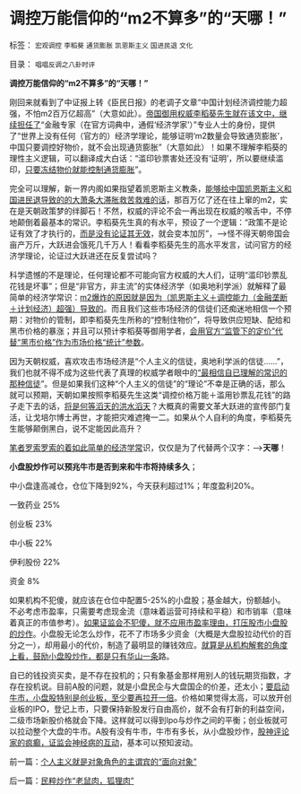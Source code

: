# 调控万能信仰的“m2不算多”的“天哪！”

标签： `宏观调控` `李稻葵` `通货膨胀` `凯恩斯主义` `国进民退` `文化` 

目录： `唱唱反调之八卦时评`

**调控万能信仰的“m2不算多”的“天哪！”**

刚回来就看到了中证报上转《臣民日报》的老调子文章“中国计划经济调控能力超强，不怕m2百万亿超高”（大意如此）。[帝国御用权威李稻葵先生就在该文中，继续担任了](../../../2013/3/11/德国化的细节理性主义和李稻葵政委的弗赖堡学派.md)“金融专家（在官方词典中，通假‘经济学家’）”专业人士的身份，提供了“世界上没有任何（官方的）经济学理论，能够证明‘m2数量会导致通货膨胀’，中国只要调控好物价，就不会出现通货膨胀”（大意如此）！如果不理解李稻葵的理性主义逻辑，可以翻译成大白话：“滥印钞票害处还没有‘证明’，所以要继续滥印，[只要冻结物价就能控制通货膨胀](../../../2010/12/29/平均短缺原理：物价上涨不回落！.md)”。

完全可以理解，新一界内阁如果指望着凯恩斯主义教条，[能够给中国凯恩斯主义和国进民退导致的的大萧条大滞胀救苦救难的话](../../../2013/4/15/凯恩斯主义的基础货币与M2之间的乘数和国进民退；.md)，那百万亿了还在往上窜的m2，实在是天朝政策梦的绊脚石！不然，权威的评论不会一再出现在权威的喉舌中，不停地颠倒着最基本的常识。李稻葵先生真的有水平，预设了一个逻辑：“政策不是论证有效了才执行的，[而是没有论证其无效](../../../2012/6/28/他们应该用小白鼠做实验！.md)，就会变本加厉”，——>怪不得天朝帝国会亩产万斤，大跃进会饿死几千万人！看看李稻葵先生的高水平发言，试问官方的经济学理论，论证过大跃进还在反复尝试吗？

科学遗憾的不是理论，任何理论都不可能向官方权威的大人们，证明“滥印钞票乱花钱是坏事”；但是“非官方，非主流”的实体经济学（如奥地利学派）就解释了最简单的经济学常识：[m2爆炸的原因就是因为（凯恩斯主义＋调控能力（金融垄断＋计划经济）超强）导致的](../../../2013/4/23/国企不能封装成本，大明宝钞的凯恩斯主义和流动性过剩.md)。而且我们这些市场经济的信徒们还痴迷地相信一个预期：对物价的管制，即李稻葵先生所称的“控制住物价”，将导致供应短缺、配给和黑市价格的暴涨；并且可以预计李稻葵等御用学者，[会用官方“监管下的定价”代替“黑市价格”作为市场价格“统计”参数](../../../2012/7/23/黑市的合理性和利润形成；.md)。



因为天朝权威，喜欢攻击市场经济是“个人主义的信徒，奥地利学派的信徒……”，我们也就不得不成为这些代表了真理的权威学者眼中的[“最相信自已理解的常识的那种信徒](../../../2010/10/19/个人主义无权威,意识形态都有“权威的标准答案”.md)”。但是如果我们这种“个人主义的信徒”的“理论”不幸是正确的话，那么就可以预期，天朝如果按照李稻葵先生这类“调控价格万能＋滥用钞票乱花钱”的路子走下去的话，[将是何等滔天的洪水滔天](../../../2013/4/7/假如扔开真理问假如……将是何等样的灾难？！.md)？大概真的需要文革大跃进的宣传部门复活，让戈培尔博士再世，才能把灾难遮掩一二。如果从个人自利的角度，李稻葵先生能够颠倒黑白，说不定能因此高升？

[笔者罗索罗索的着如此简单的经济学常](../../../2013/4/10/“得过且过，那管日后洪水滔天”是中国社会的共识；.md)识，仅仅是为了代替两个汉字：——>**天哪**！

**小盘股炒作可以预兆牛市是否到来和牛市将持续多久**；

中小盘逢高减仓，仓位下降到92%，今天获利超过1%；年度盈利20%。

一致药业 25%

创业板 23%

中小板 22%

伊利股份 22%

资金 8%



如果机构不犯傻，就应该在仓位中配置5-25%的小盘股；基金越大，份额越小。不必考虑市盈率，只需要考虑现金流（意味着运营可持续和平稳）和市销率（意味着真正的市值参考）。[如果证监会不犯傻，就不应用市盈率理由，打压股市小盘股的炒作](../../../2013/5/4/监会会再次打压“业绩下降的高市盈率”的投机吗？.md)。小盘股无论怎么炒作，花不了市场多少资金（大概是大盘股拉动代价的百分之一），却用最小的代价，制造了最明显的赚钱效应。[就算是从机构解套的角度上看，鼓励小盘股炒作，都是只有华山一条](../../../2013/4/24/机构开始投资小盘股；证监会应鼓励对小盘股的投资；.md)路。

自已的钱投资买卖，是不存在投机的；只有象基金那样用别人的钱玩期货指数，才存在投机说。目前A股的问题，就是小盘民企与大盘国企的价差，还太小；[要启动牛市，小盘股特别是创业板，至少要再拉开一倍](../../../2012/11/16/股市是无形资产的零售；“散户化市场股价刚性”的机理.md)。价格如果觉得太高，可以放开创业板的IPO，登记上市，只要保持新股发行自由高价，就不会有打新的利益空间，二级市场新股价格就会下降。这样就可以得到Ipo与炒作之间的平衡；创业板就可以拉动整个大盘的牛市。A股有没有牛市，牛市有多长，从小盘股炒作，[股神评论家的疯癫，证监会神经病的互动](../../../2011/6/29/忠告五毛型股民不要拉皮条.md)，基本可以预知波动。



前一篇：[个人主义就是对象角色的主谓宾的“面向对象”](../../../2013/5/6/个人主义就是对象角色的主谓宾的“面向对象”.md)

后一篇：[民粹炒作“老鼠肉，狐狸肉”](../../../2013/5/7/民粹炒作“老鼠肉，狐狸肉”.md)